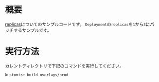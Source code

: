 # 概要

[replicas](https://kubectl.docs.kubernetes.io/references/kustomize/replicas/)についてのサンプルコードです。
`Deployment`の`replicas`を`1`から`3`にパッチするサンプルです。

# 実行方法

カレントディレクトリで下記のコマンドを実行してください。

```sh
kustomize build overlays/prod
```
